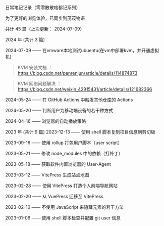 日常笔记记录（零零散散啥都记系列）

为了更好的浏览体验，已同步到茂茂物语


共计 45 篇（上次更新： 2024-07-09）
                              
                              
2024 年 (共计 3 篇)

2024-07-09 —— 在vmware本地测试ubuentu(在vm中部署kvm，并开通虚拟机)
>KVM 安装文档 ：https://blog.csdn.net/panrenjun/article/details/114874873

>KVM 网络问题解决 ：https://blog.csdn.net/weixin_42915431/article/details/121682366

2024-05-24 —— 在 GitHub Actions 中触发其他仓库的 Actions

2024-05-20 —— 判断用户为移动端设备的若干种方式

2024-04-16 —— 浏览器的自动播放策略
                              
                              
2023 年 (共计 9 篇)
2023-12-13 —— 使用 shell 脚本复制项目信息到剪切板

2023-09-16 —— 使用 rollup 打包用户脚本（user script）

2023-05-21 —— 修改 node_modules 中的依赖（打补丁）

2023-05-18 —— 获取软件内置浏览器的 User-Agent

2023-03-12 —— VitePress 生成站点地图

2023-02-28 —— 使用 VitePress 打造个人前端导航网站

2023-02-20 —— 从 VuePress 迁移至 VitePress

2023-02-10 —— 不使用 JavaScript 来隐藏元素的若干方法

2023-01-06 —— 使用 shell 脚本检查并配置 git user 信息
